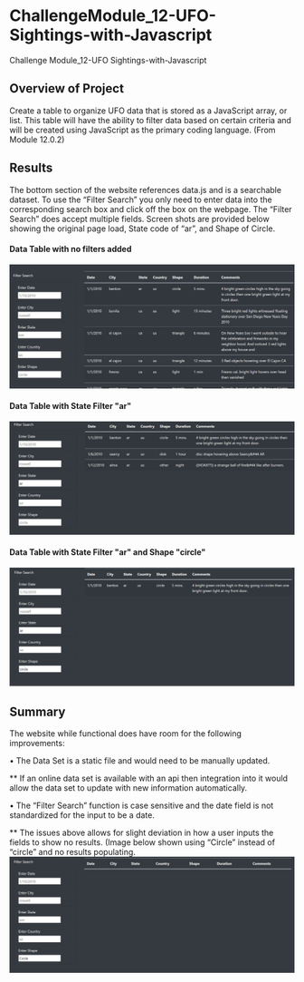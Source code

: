 # ChallengeModule_12-UFO-Sightings-with-Javascript

Challenge Module_12-UFO Sightings-with-Javascript

## Overview of Project

Create a table to organize UFO data that is stored as a JavaScript array, or list. This table will have the ability to filter data based on certain criteria and will be created using JavaScript as the primary coding language. (From Module 12.0.2)

## Results

The bottom section of the website references data.js and is a searchable dataset.  To use the “Filter Search” you only need to enter data into the corresponding search box and click off the box on the webpage.  The “Filter Search” does accept multiple fields.  Screen shots are provided below showing the original page load, State code of “ar”, and Shape of Circle.

#### Data Table with no filters added

![img](./static/images/FilterSearchBlank.jpg)

#### Data Table with State Filter "ar"

![img](./static/images/FilterSearchAR.jpg)

#### Data Table with State Filter "ar" and Shape "circle"

![img](./static/images/FilterSearchARCircle.jpg)


## Summary


The website while functional does have room for the following improvements:

•	The Data Set is a static file and would need to be manually updated.

** If an online data set is available with an api then integration into it would allow the data set to update with new information automatically.

•	The “Filter Search” function is case sensitive and the date field is not standardized for the input to be a date.

** The issues above allows for slight deviation in how a user inputs the fields to show no results. (Image below shown using “Circle” instead of “circle” and no results populating.
![img](./static/images/FilterSearchCapCircle.jpg)
